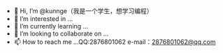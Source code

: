 - 👋 Hi, I’m @kunnge（我是一个学生，想学习编程）
- 👀 I’m interested in ...
- 🌱 I’m currently learning ...
- 💞️ I’m looking to collaborate on ...
- 📫 How to reach me ...QQ:2876801062 e-mail：2876801062@qq.com

<!---
kunnge/kunnge is a ✨ special ✨ repository because its `README.md` (this file) appears on your GitHub profile.
You can click the Preview link to take a look at your changes.
--->
